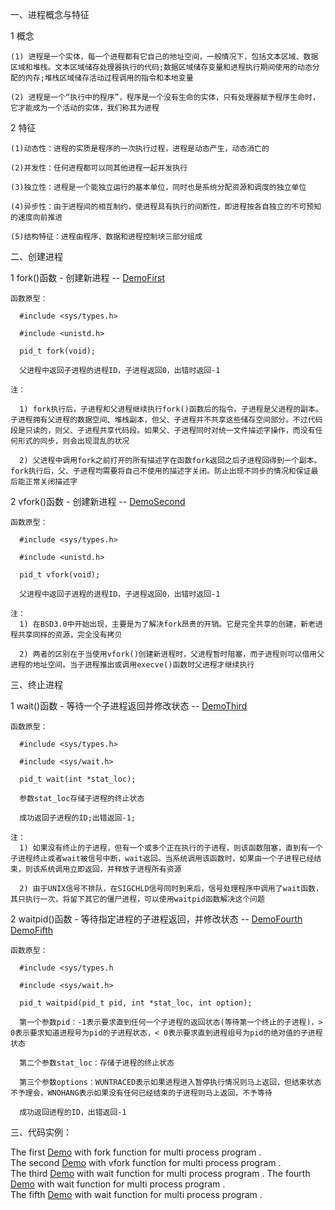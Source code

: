 一、进程概念与特征

  1 概念
  
    (1) 进程是一个实体，每一个进程都有它自己的地址空间，一般情况下，包括文本区域、数据区域和堆栈。文本区域储存处理器执行的代码;数据区域储存变量和进程执行期间使用的动态分配的内存;堆栈区域储存活动过程调用的指令和本地变量
    
    (2) 进程是一个“执行中的程序”，程序是一个没有生命的实体，只有处理器赋予程序生命时，它才能成为一个活动的实体，我们称其为进程
    
  2 特征
  
    (1)动态性：进程的实质是程序的一次执行过程，进程是动态产生，动态消亡的
    
    (2)并发性：任何进程都可以同其他进程一起并发执行
    
    (3)独立性：进程是一个能独立运行的基本单位，同时也是系统分配资源和调度的独立单位
    
    (4)异步性：由于进程间的相互制约，使进程具有执行的间断性，即进程按各自独立的不可预知的速度向前推进
    
    (5)结构特征：进程由程序、数据和进程控制块三部分组成
    
二、创建进程

  1 fork()函数 - 创建新进程 -- [DemoFirst](demo-first.cpp)
  
    函数原型：
    
      #include <sys/types.h>
      
      #include <unistd.h>
      
      pid_t fork(void);
      
      父进程中返回子进程的进程ID，子进程返回0，出错时返回-1
      
    注：
    
      1) fork执行后，子进程和父进程继续执行fork()函数后的指令。子进程是父进程的副本。子进程拥有父进程的数据空间、堆栈副本，但父、子进程并不共享这些储存空间部分。不过代码段是只读的，则父、子进程共享代码段。如果父、子进程同时对统一文件描述字操作，而没有任何形式的同步，则会出现混乱的状况
      
      2) 父进程中调用fork之前打开的所有描述字在函数fork返回之后子进程回得到一个副本。fork执行后，父、子进程均需要将自己不使用的描述字关闭。防止出现不同步的情况和保证最后能正常关闭描述字
      
  2 vfork()函数 - 创建新进程 -- [DemoSecond](demo-second.cpp)
  
    函数原型：
    
      #include <sys/types.h>
      
      #include <unistd.h>
      
      pid_t vfork(void);
      
      父进程中返回子进程的进程ID，子进程返回0，出错时返回-1
      
    注：
      1) 在BSD3.0中开始出现，主要是为了解决fork昂贵的开销。它是完全共享的创建，新老进程共享同样的资源，完全没有拷贝
      
      2) 两者的区别在于当使用vfork()创建新进程时，父进程暂时阻塞，而子进程则可以借用父进程的地址空间。当子进程推出或调用execve()函数时父进程才继续执行
      
三、终止进程

  1 wait()函数 - 等待一个子进程返回并修改状态 -- [DemoThird](demo-third.cpp)
  
    函数原型：
    
      #include <sys/types.h>
      
      #include <sys/wait.h>
      
      pid_t wait(int *stat_loc);
      
      参数stat_loc存储子进程的终止状态
      
      成功返回子进程的ID;出错返回-1;
      
    注：
      1) 如果没有终止的子进程，但有一个或多个正在执行的子进程，则该函数阻塞，直到有一个子进程终止或者wait被信号中断，wait返回。当系统调用该函数时，如果由一个子进程已经结束，则该系统调用立即返回，并释放子进程所有资源
      
      2) 由于UNIX信号不排队，在SIGCHLD信号同时到来后，信号处理程序中调用了wait函数，其只执行一次，将留下其它的僵尸进程，可以使用waitpid函数解决这个问题
  
  2 waitpid()函数 - 等待指定进程的子进程返回，并修改状态 -- [DemoFourth](demo-fourth.cpp)  [DemoFifth](demo-fifth.cpp)
  
    函数原型：
    
      #include <sys/types.h
      
      #include <sys/wait.h>
      
      pid_t waitpid(pid_t pid, int *stat_loc, int option);
      
      第一个参数pid：-1表示要求直到任何一个子进程的返回状态(等待第一个终止的子进程)，> 0表示要求知道进程号为pid的子进程状态，< 0表示要求直到进程组号为pid的绝对值的子进程状态
      
      第二个参数stat_loc：存储子进程的终止状态
      
      第三个参数options：WUNTRACED表示如果进程进入暂停执行情况则马上返回，但结束状态不予理会，WNOHANG表示如果没有任何已经结束的子进程则马上返回，不予等待
      
      成功返回进程的ID，出错返回-1
      
三、代码实例：

  The first [Demo](demo-first.cpp) with fork function for multi process program .  
  The second [Demo](demo-second.cpp) with vfork function for multi process program .  
  The third [Demo](demo-third.cpp) with wait function for multi process program .
  The fourth [Demo](demo-fourth.cpp) with wait function for multi process program .  
  The fifth [Demo](demo-fifth.cpp) with wait function for multi process program .


